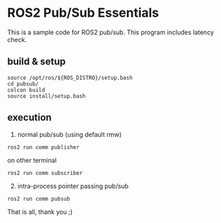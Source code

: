 # ROS2 Pub/Sub Essentials

This is a sample code for ROS2 pub/sub.
This program includes latency check.

## build & setup

```
source /opt/ros/${ROS_DISTRO}/setup.bash
cd pubsub/
colcon build
source install/setup.bash
```

## execution

1. normal pub/sub (using default rmw)

``
ros2 run comm publisher
``

on other terminal

``
ros2 run comm subscriber
``

2. intra-process pointer passing pub/sub 

``
ros2 run comm pubsub
``

That is all, thank you ;)

